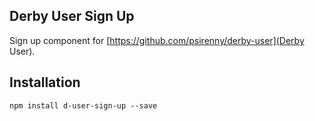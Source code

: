 Derby User Sign Up
------------------

Sign up component for [https://github.com/psirenny/derby-user](Derby User).

Installation
------------

    npm install d-user-sign-up --save
